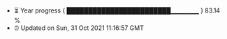 - ⏳ Year progress { ████████████████████████▁▁▁▁▁▁ } 83.14 %
- ⏰ Updated on Sun, 31 Oct 2021 11:16:57 GMT

